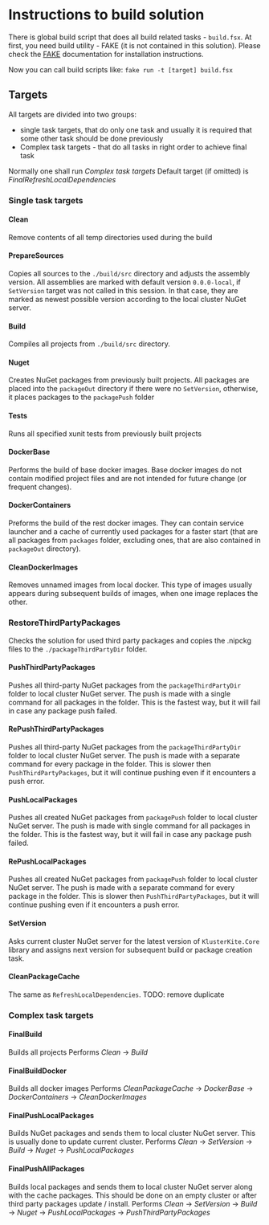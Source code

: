 # Instructions to build solution

There is global build script that does all build related tasks - `build.fsx`.
At first, you need build utility - FAKE (it is not contained in this solution). Please check the [FAKE](https://fake.build/) documentation for installation instructions.


Now you can call build scripts like:
`fake run -t [target] build.fsx`

## Targets

All targets are divided into two groups:
* single task targets, that do only one task and usually it is required that some other task should be done previously
* Complex task targets - that do all tasks in right order to achieve final task

Normally one shall run *Complex task targets*
Default target (if omitted) is *FinalRefreshLocalDependencies*


### Single task targets

#### Clean
Remove contents of all temp directories used during the build

#### PrepareSources
Copies all sources to the `./build/src` directory and adjusts the assembly version. All assemblies are marked with default version `0.0.0-local`, if `SetVersion` target was not called in this session. In that case, they are marked as newest possible version according to the local cluster NuGet server.

#### Build
Compiles all projects from `./build/src` directory.

#### Nuget
Creates NuGet packages from previously built projects.
All packages are placed into the `packageOut` directory if there were no `SetVersion`, otherwise, it places packages to the `packagePush` folder

#### Tests
Runs all specified xunit tests from previously built projects

#### DockerBase
Performs the build of base docker images. Base docker images do not contain modified project files and are not intended for future change (or frequent changes).

#### DockerContainers
Preforms the build of the rest docker images. They can contain service launcher and a cache of currently used packages for a faster start (that are all packages from `packages` folder, excluding ones, that are also contained in `packageOut` directory).

#### CleanDockerImages
Removes unnamed images from local docker. This type of images usually appears during subsequent builds of images, when one image replaces the other.

### RestoreThirdPartyPackages
Checks the solution for used third party packages and copies the .nipckg files to the `./packageThirdPartyDir` folder.

#### PushThirdPartyPackages
Pushes all third-party NuGet packages from the `packageThirdPartyDir` folder to local cluster NuGet server. The push is made with a single command for all packages in the folder. This is the fastest way, but it will fail in case any package push failed.

#### RePushThirdPartyPackages
Pushes all third-party NuGet packages from the `packageThirdPartyDir` folder to local cluster NuGet server. The push is made with a separate command for every package in the folder. This is slower then `PushThirdPartyPackages`, but it will continue pushing even if it encounters a push error.

#### PushLocalPackages
Pushes all created NuGet packages from `packagePush` folder to local cluster NuGet server.  The push is made with single command for all packages in the folder. This is the fastest way, but it will fail in case any package push failed.

#### RePushLocalPackages
Pushes all created NuGet packages from `packagePush` folder to local cluster NuGet server.  The push is made with a separate command for every package in the folder. This is slower then `PushThirdPartyPackages`, but it will continue pushing even if it encounters a push error.

#### SetVersion
Asks current cluster NuGet server for the latest version of `KlusterKite.Core` library and assigns next version for subsequent build or package creation task.

#### CleanPackageCache
The same as `RefreshLocalDependencies`. TODO: remove duplicate


### Complex task targets

#### FinalBuild
Builds all projects
Performs *Clean* -> *Build*

#### FinalBuildDocker
Builds all docker images
Performs *CleanPackageCache* -> *DockerBase* -> *DockerContainers* -> *CleanDockerImages*

#### FinalPushLocalPackages
Builds NuGet packages and sends them to local cluster NuGet server.
This is usually done to update current cluster.
Performs *Clean* -> *SetVersion* -> *Build* -> *Nuget* -> *PushLocalPackages*

#### FinalPushAllPackages
Builds local packages and sends them to local cluster NuGet server along with the cache packages.
This should be done on an empty cluster or after third party packages update / install.
Performs *Clean* -> *SetVersion* -> *Build* -> *Nuget* -> *PushLocalPackages* -> *PushThirdPartyPackages*